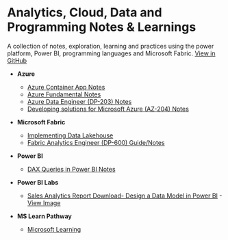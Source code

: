 ﻿# Analytics, Cloud, Data and Programming Notes & Learnings
A collection of notes, exploration, learning and practices using the power platform, Power BI, programming languages and Microsoft Fabric. [View in GitHub](https://github.com/Akbarsait/powertools-data)

- **Azure**
  - [Azure Container App Notes](./azure/azure-container-apps-notes.md)
  - [Azure Fundamental Notes](./azure/azure-fundamentals-notes.md)
  - [Azure Data Engineer (DP-203) Notes](./azure/azure-dataengineer-notes.md)
  - [Developing solutions for Microsoft Azure (AZ-204) Notes](./azure/developing-solutions-azure-notes.md)    


- **Microsoft Fabric**
  - [Implementing Data Lakehouse](./fabric/notes-guides/fabric-implementing-datalakehouse.md)
  - [Fabric Analytics Engineer (DP-600) Guide/Notes](/fabric/notes-guides/fabric-analytics-engineer.md)


- **Power BI**
  - [DAX Queries in Power BI Notes](./powerbi/notes-guides/powerbi-daxqueries.md)

- **Power BI Labs**
  - [Sales Analytics Report Download- Design a Data Model in Power BI](./powerbi/myreports/DesignDevelop-DataModel.pbix) - [View Image](./assets/powerbi/DesignDevelop-DataModel.png)

- **MS Learn Pathway**
  - [Microsoft Learning](/development/ms-learm-pathways.md)